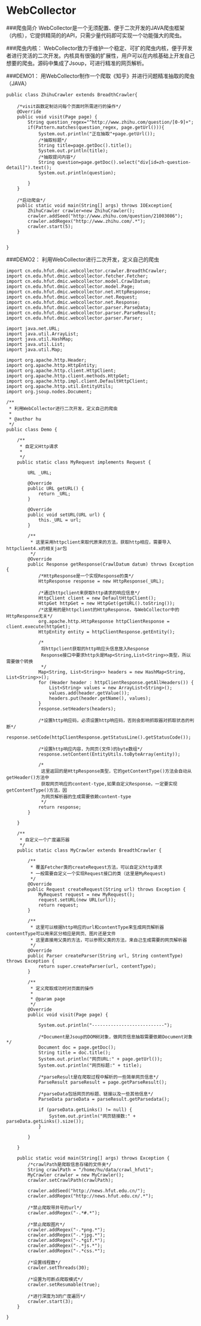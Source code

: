 WebCollector
============

###爬虫简介
WebCollector是一个无须配置、便于二次开发的JAVA爬虫框架（内核），它提供精简的的API，只需少量代码即可实现一个功能强大的爬虫。

###爬虫内核：
WebCollector致力于维护一个稳定、可扩的爬虫内核，便于开发者进行灵活的二次开发。内核具有很强的扩展性，用户可以在内核基础上开发自己想要的爬虫。源码中集成了Jsoup，可进行精准的网页解析。 

###DEMO1：
用WebCollector制作一个爬取《知乎》并进行问题精准抽取的爬虫（JAVA）  

    public class ZhihuCrawler extends BreadthCrawler{
 
        /*visit函数定制访问每个页面时所需进行的操作*/
        @Override
        public void visit(Page page) {
            String question_regex="^http://www.zhihu.com/question/[0-9]+";
            if(Pattern.matches(question_regex, page.getUrl())){
                System.out.println("正在抽取"+page.getUrl());
                /*抽取标题*/
                String title=page.getDoc().title();
                System.out.println(title);
                /*抽取提问内容*/
                String question=page.getDoc().select("div[id=zh-question-detail]").text();
                System.out.println(question);
             
            }
        }
 
        /*启动爬虫*/
        public static void main(String[] args) throws IOException{  
            ZhihuCrawler crawler=new ZhihuCrawler();
            crawler.addSeed("http://www.zhihu.com/question/21003086");
            crawler.addRegex("http://www.zhihu.com/.*");
            crawler.start(5);  
        }
 
   
    }



###DEMO2：
利用WebCollector进行二次开发，定义自己的爬虫



    import cn.edu.hfut.dmic.webcollector.crawler.BreadthCrawler;
    import cn.edu.hfut.dmic.webcollector.fetcher.Fetcher;
    import cn.edu.hfut.dmic.webcollector.model.CrawlDatum;
    import cn.edu.hfut.dmic.webcollector.model.Page;
    import cn.edu.hfut.dmic.webcollector.net.HttpResponse;
    import cn.edu.hfut.dmic.webcollector.net.Request;
    import cn.edu.hfut.dmic.webcollector.net.Response;
    import cn.edu.hfut.dmic.webcollector.parser.ParseData;
    import cn.edu.hfut.dmic.webcollector.parser.ParseResult;
    import cn.edu.hfut.dmic.webcollector.parser.Parser;

    import java.net.URL;
    import java.util.ArrayList;
    import java.util.HashMap;
    import java.util.List;
    import java.util.Map;

    import org.apache.http.Header;
    import org.apache.http.HttpEntity;
    import org.apache.http.client.HttpClient;
    import org.apache.http.client.methods.HttpGet;
    import org.apache.http.impl.client.DefaultHttpClient;
    import org.apache.http.util.EntityUtils;
    import org.jsoup.nodes.Document;

    /**
     * 利用WebCollector进行二次开发，定义自己的爬虫
     *
     * @author hu
     */
    public class Demo {

        /**
         * 自定义Http请求
         *
         */
        public static class MyRequest implements Request {

            URL _URL;

            @Override
            public URL getURL() {
                return _URL;
            }

            @Override
            public void setURL(URL url) {
                this._URL = url;
            }

            /**
             * 这里采用httpclient来取代原来的方法，获取http相应，需要导入httpclient4.x的相关jar包
             */
            @Override
            public Response getResponse(CrawlDatum datum) throws Exception {
                /*HttpResponse是一个实现Response的类*/
                HttpResponse response = new HttpResponse(_URL);

                /*通过httpclient来获取http请求的响应信息*/
                HttpClient client = new DefaultHttpClient();
                HttpGet httpGet = new HttpGet(getURL().toString());
                /*这里用的是httpclient的HttpResponse，与WebCollector中的HttpResponse无关*/
                org.apache.http.HttpResponse httpClientResponse = client.execute(httpGet);
                HttpEntity entity = httpClientResponse.getEntity();

                /*
                 将httpclient获取的http响应头信息放入Response
                 Response接口中要求http头是Map<String,List<String>>类型，所以需要做个转换
                 */
                Map<String, List<String>> headers = new HashMap<String, List<String>>();
                for (Header header : httpClientResponse.getAllHeaders()) {
                    List<String> values = new ArrayList<String>();
                    values.add(header.getValue());
                    headers.put(header.getName(), values);
                }
                response.setHeaders(headers);

                /*设置http响应码，必须设置http响应码，否则会影响抓取器对抓取状态的判断*/
                response.setCode(httpClientResponse.getStatusLine().getStatusCode());

                /*设置http响应内容，为网页(文件)的byte数组*/
                response.setContent(EntityUtils.toByteArray(entity));

                /*
                 这里返回的是HttpResponse类型，它的getContentType()方法会自动从getHeader()方法中
                 获取网页响应的content-type,如果自定义Response，一定要实现getContentType()方法，因
                 为网页解析器的生成需要依赖content-type
                 */
                return response;
            }

        }

        /**
         * 自定义一个广度遍历器
         */
        public static class MyCrawler extends BreadthCrawler {

            /**
             * 覆盖Fetcher类的createRequest方法，可以自定义http请求
             * 一般需要自定义一个实现Request接口的类（这里是MyRequest)
             */
            @Override
            public Request createRequest(String url) throws Exception {
                MyRequest request = new MyRequest();
                request.setURL(new URL(url));
                return request;
            }

            /**
             * 这里可以根据http响应的url和contentType来生成网页解析器 contentType可以用来区分相应是网页、图片还是文件
             * 这里直接用父类的方法，可以参照父类的方法，来自己生成需要的网页解析器
             */
            @Override
            public Parser createParser(String url, String contentType) throws Exception {
                return super.createParser(url, contentType);
            }

            /**
             * 定义爬取成功时对页面的操作
             *
             * @param page
             */
            @Override
            public void visit(Page page) {

                System.out.println("---------------------------");

                /*Document是Jsoup的DOM树对象，做网页信息抽取需要依赖Document对象*/
                Document doc = page.getDoc();
                String title = doc.title();
                System.out.println("网页URL:" + page.getUrl());
                System.out.println("网页标题:" + title);

                /*parseResult是在爬取过程中解析的一些简单网页信息*/
                ParseResult parseResult = page.getParseResult();

                /*parseData包括网页的标题、链接以及一些其他信息*/
                ParseData parseData = parseResult.getParsedata();

                if (parseData.getLinks() != null) {
                    System.out.println("网页链接数:" + parseData.getLinks().size());
                }

            }

        }

        public static void main(String[] args) throws Exception {
            /*crawlPath是爬取信息存储的文件夹*/
            String crawlPath = "/home/hu/data/crawl_hfut1";
            MyCrawler crawler = new MyCrawler();
            crawler.setCrawlPath(crawlPath);

            crawler.addSeed("http://news.hfut.edu.cn/");
            crawler.addRegex("http://news.hfut.edu.cn/.*");

            /*禁止爬取带井号的url*/
            crawler.addRegex("-.*#.*");

            /*禁止爬取图片*/
            crawler.addRegex("-.*png.*");
            crawler.addRegex("-.*jpg.*");
            crawler.addRegex("-.*gif.*");
            crawler.addRegex("-.*js.*");
            crawler.addRegex("-.*css.*");

            /*设置线程数*/
            crawler.setThreads(30);

            /*设置为可断点爬取模式*/
            crawler.setResumable(true);

            /*进行深度为3的广度遍历*/
            crawler.start(3);
        }

    }


    